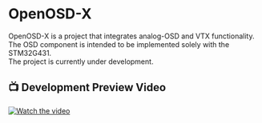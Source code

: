 # OpenOSD-X
OpenOSD-X is a project that integrates analog-OSD and VTX functionality.  
The OSD component is intended to be implemented solely with the STM32G431.  
The project is currently under development.   
## 📺 Development Preview Video
[![Watch the video](https://img.youtube.com/vi/qtxvZqCt_oM/0.jpg)](https://www.youtube.com/watch?v=qtxvZqCt_oM)
